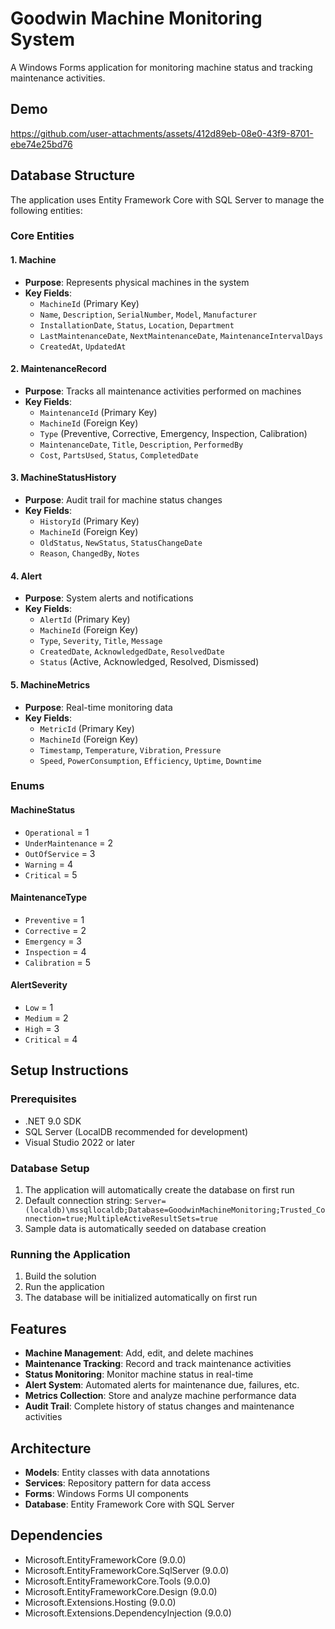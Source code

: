# Goodwin Machine Monitoring System

A Windows Forms application for monitoring machine status and tracking maintenance activities.

## Demo

https://github.com/user-attachments/assets/412d89eb-08e0-43f9-8701-ebe74e25bd76

## Database Structure

The application uses Entity Framework Core with SQL Server to manage the following entities:

### Core Entities

#### 1. Machine

- **Purpose**: Represents physical machines in the system
- **Key Fields**:
  - `MachineId` (Primary Key)
  - `Name`, `Description`, `SerialNumber`, `Model`, `Manufacturer`
  - `InstallationDate`, `Status`, `Location`, `Department`
  - `LastMaintenanceDate`, `NextMaintenanceDate`, `MaintenanceIntervalDays`
  - `CreatedAt`, `UpdatedAt`

#### 2. MaintenanceRecord

- **Purpose**: Tracks all maintenance activities performed on machines
- **Key Fields**:
  - `MaintenanceId` (Primary Key)
  - `MachineId` (Foreign Key)
  - `Type` (Preventive, Corrective, Emergency, Inspection, Calibration)
  - `MaintenanceDate`, `Title`, `Description`, `PerformedBy`
  - `Cost`, `PartsUsed`, `Status`, `CompletedDate`

#### 3. MachineStatusHistory

- **Purpose**: Audit trail for machine status changes
- **Key Fields**:
  - `HistoryId` (Primary Key)
  - `MachineId` (Foreign Key)
  - `OldStatus`, `NewStatus`, `StatusChangeDate`
  - `Reason`, `ChangedBy`, `Notes`

#### 4. Alert

- **Purpose**: System alerts and notifications
- **Key Fields**:
  - `AlertId` (Primary Key)
  - `MachineId` (Foreign Key)
  - `Type`, `Severity`, `Title`, `Message`
  - `CreatedDate`, `AcknowledgedDate`, `ResolvedDate`
  - `Status` (Active, Acknowledged, Resolved, Dismissed)

#### 5. MachineMetrics

- **Purpose**: Real-time monitoring data
- **Key Fields**:
  - `MetricId` (Primary Key)
  - `MachineId` (Foreign Key)
  - `Timestamp`, `Temperature`, `Vibration`, `Pressure`
  - `Speed`, `PowerConsumption`, `Efficiency`, `Uptime`, `Downtime`

### Enums

#### MachineStatus

- `Operational` = 1
- `UnderMaintenance` = 2
- `OutOfService` = 3
- `Warning` = 4
- `Critical` = 5

#### MaintenanceType

- `Preventive` = 1
- `Corrective` = 2
- `Emergency` = 3
- `Inspection` = 4
- `Calibration` = 5

#### AlertSeverity

- `Low` = 1
- `Medium` = 2
- `High` = 3
- `Critical` = 4

## Setup Instructions

### Prerequisites

- .NET 9.0 SDK
- SQL Server (LocalDB recommended for development)
- Visual Studio 2022 or later

### Database Setup

1. The application will automatically create the database on first run
2. Default connection string: `Server=(localdb)\mssqllocaldb;Database=GoodwinMachineMonitoring;Trusted_Connection=true;MultipleActiveResultSets=true`
3. Sample data is automatically seeded on database creation

### Running the Application

1. Build the solution
2. Run the application
3. The database will be initialized automatically on first run

## Features

- **Machine Management**: Add, edit, and delete machines
- **Maintenance Tracking**: Record and track maintenance activities
- **Status Monitoring**: Monitor machine status in real-time
- **Alert System**: Automated alerts for maintenance due, failures, etc.
- **Metrics Collection**: Store and analyze machine performance data
- **Audit Trail**: Complete history of status changes and maintenance activities

## Architecture

- **Models**: Entity classes with data annotations
- **Services**: Repository pattern for data access
- **Forms**: Windows Forms UI components
- **Database**: Entity Framework Core with SQL Server

## Dependencies

- Microsoft.EntityFrameworkCore (9.0.0)
- Microsoft.EntityFrameworkCore.SqlServer (9.0.0)
- Microsoft.EntityFrameworkCore.Tools (9.0.0)
- Microsoft.EntityFrameworkCore.Design (9.0.0)
- Microsoft.Extensions.Hosting (9.0.0)
- Microsoft.Extensions.DependencyInjection (9.0.0)
